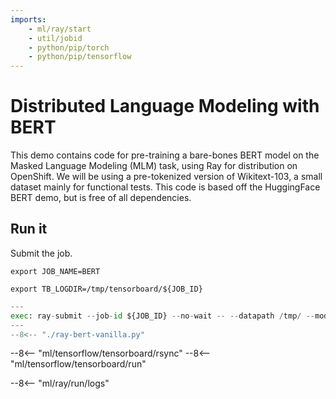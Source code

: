```yaml
---
imports:
    - ml/ray/start
    - util/jobid
    - python/pip/torch
    - python/pip/tensorflow
---
```


# Distributed Language Modeling with BERT

This demo contains code for pre-training a bare-bones BERT model on the Masked Language Modeling (MLM) task, using Ray for distribution on OpenShift. We will be using a pre-tokenized version of Wikitext-103, a small dataset mainly for functional tests. This code is based off the HuggingFace BERT demo, but is free of all dependencies.

## Run it

Submit the job.

```shell
export JOB_NAME=BERT
```

```shell
export TB_LOGDIR=/tmp/tensorboard/${JOB_ID}
```

```python
---
exec: ray-submit --job-id ${JOB_ID} --no-wait -- --datapath /tmp/ --modelpath /tmp/ --logpath ${TB_LOGDIR} --num_workers ${NUM_GPUs-${NUM_CPUS-1}} ${GPU_OPTION}
---
--8<-- "./ray-bert-vanilla.py"
```

--8<-- "ml/tensorflow/tensorboard/rsync"
--8<-- "ml/tensorflow/tensorboard/run"

--8<-- "ml/ray/run/logs"
